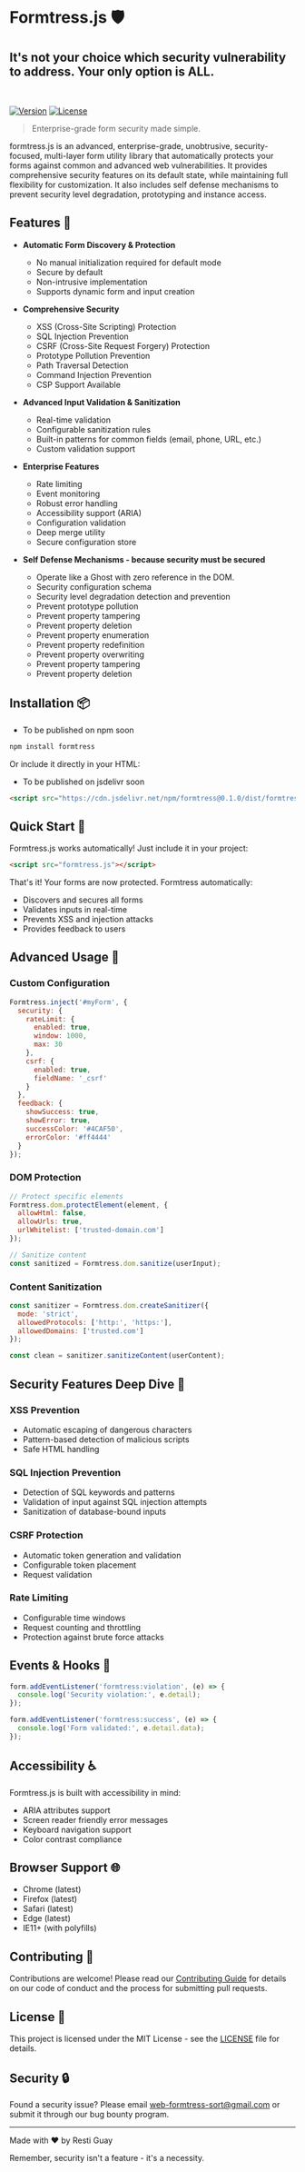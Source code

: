 # Formtress.js 🛡️

## It's not your choice which security vulnerability to address. Your only option is ALL.
<br />

[![Version](https://img.shields.io/badge/version-0.1.0-blue.svg)](https://github.com/yourusername/formtress)
[![License](https://img.shields.io/badge/license-MIT-green.svg)](https://opensource.org/licenses/MIT)



> Enterprise-grade form security made simple.

formtress.js is an advanced, enterprise-grade, unobtrusive, security-focused, multi-layer form utility library that automatically protects your forms against common and advanced web vulnerabilities. It provides comprehensive security features on its default state, while maintaining full flexibility for customization. It also includes self defense mechanisms to prevent security level degradation, prototyping and instance access.

## Features 🚀

- **Automatic Form Discovery & Protection**
  - No manual initialization required for default mode
  - Secure by default
  - Non-intrusive implementation
  - Supports dynamic form and input creation

- **Comprehensive Security**
  - XSS (Cross-Site Scripting) Protection
  - SQL Injection Prevention
  - CSRF (Cross-Site Request Forgery) Protection
  - Prototype Pollution Prevention
  - Path Traversal Detection
  - Command Injection Prevention
  - CSP Support Available

- **Advanced Input Validation & Sanitization**
  - Real-time validation
  - Configurable sanitization rules
  - Built-in patterns for common fields (email, phone, URL, etc.)
  - Custom validation support

- **Enterprise Features**
  - Rate limiting
  - Event monitoring
  - Robust error handling
  - Accessibility support (ARIA)
  - Configuration validation
  - Deep merge utility
  - Secure configuration store

- **Self Defense Mechanisms - because security must be secured**
  - Operate like a Ghost with zero reference in the DOM.
  - Security configuration schema
  - Security level degradation detection and prevention
  - Prevent prototype pollution
  - Prevent property tampering
  - Prevent property deletion
  - Prevent property enumeration
  - Prevent property redefinition
  - Prevent property overwriting
  - Prevent property tampering
  - Prevent property deletion
 

## Installation 📦
- To be published on npm soon
```bash
npm install formtress
```

Or include it directly in your HTML:
- To be published on jsdelivr soon
```html
<script src="https://cdn.jsdelivr.net/npm/formtress@0.1.0/dist/formtress.min.js"></script>
```

## Quick Start 🚀

Formtress.js works automatically! Just include it in your project:

```html
<script src="formtress.js"></script>
```

That's it! Your forms are now protected. Formtress automatically:
- Discovers and secures all forms
- Validates inputs in real-time
- Prevents XSS and injection attacks
- Provides feedback to users

## Advanced Usage 🔧

### Custom Configuration

```javascript
Formtress.inject('#myForm', {
  security: {
    rateLimit: {
      enabled: true,
      window: 1000,
      max: 30
    },
    csrf: {
      enabled: true,
      fieldName: '_csrf'
    }
  },
  feedback: {
    showSuccess: true,
    showError: true,
    successColor: '#4CAF50',
    errorColor: '#ff4444'
  }
});
```

### DOM Protection

```javascript
// Protect specific elements
Formtress.dom.protectElement(element, {
  allowHtml: false,
  allowUrls: true,
  urlWhitelist: ['trusted-domain.com']
});

// Sanitize content
const sanitized = Formtress.dom.sanitize(userInput);
```

### Content Sanitization

```javascript
const sanitizer = Formtress.dom.createSanitizer({
  mode: 'strict',
  allowedProtocols: ['http:', 'https:'],
  allowedDomains: ['trusted.com']
});

const clean = sanitizer.sanitizeContent(userContent);
```

## Security Features Deep Dive 🔐

### XSS Prevention
- Automatic escaping of dangerous characters
- Pattern-based detection of malicious scripts
- Safe HTML handling

### SQL Injection Prevention
- Detection of SQL keywords and patterns
- Validation of input against SQL injection attempts
- Sanitization of database-bound inputs

### CSRF Protection
- Automatic token generation and validation
- Configurable token placement
- Request validation

### Rate Limiting
- Configurable time windows
- Request counting and throttling
- Protection against brute force attacks

## Events & Hooks 🎣

```javascript
form.addEventListener('formtress:violation', (e) => {
  console.log('Security violation:', e.detail);
});

form.addEventListener('formtress:success', (e) => {
  console.log('Form validated:', e.detail.data);
});
```

## Accessibility ♿

Formtress.js is built with accessibility in mind:
- ARIA attributes support
- Screen reader friendly error messages
- Keyboard navigation support
- Color contrast compliance

## Browser Support 🌐

- Chrome (latest)
- Firefox (latest)
- Safari (latest)
- Edge (latest)
- IE11+ (with polyfills)

## Contributing 🤝

Contributions are welcome! Please read our [Contributing Guide](CONTRIBUTING.md) for details on our code of conduct and the process for submitting pull requests.

## License 📄

This project is licensed under the MIT License - see the [LICENSE](LICENSE) file for details.

## Security 🔒

Found a security issue? Please email web-formtress-sort@gmail.com or submit it through our bug bounty program.

---

Made with ❤️ by Resti Guay

Remember, security isn't a feature - it's a necessity.
